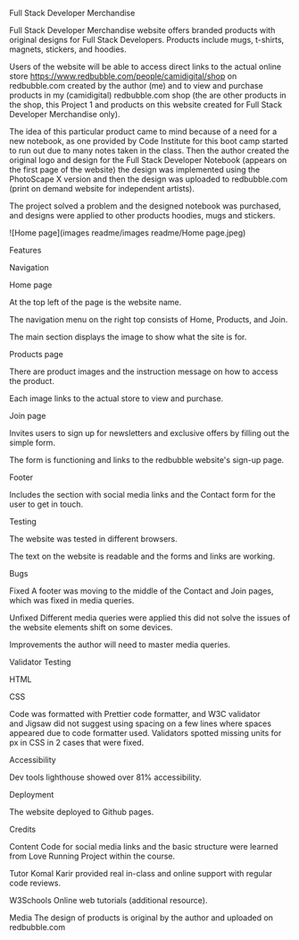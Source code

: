 Full Stack Developer Merchandise 

Full Stack Developer Merchandise website offers branded products with original designs for Full Stack Developers. Products include mugs, t-shirts, magnets, stickers, and hoodies. 

Users of the website will be able to access direct links to the actual online store https://www.redbubble.com/people/camidigital/shop on redbubble.com created by the author (me) and to view and purchase products in my (camidigital) redbubble.com shop (the are other products in the shop, this Project 1 and products on this website created for Full Stack Developer Merchandise only). 

The idea of this particular product came to mind because of a need for a new notebook, as one provided by Code Institute for this boot camp started to run out due to many notes taken in the class. Then the author created the original logo and design for the Full Stack Developer Notebook (appears on the first page of the website) the design was implemented using the PhotoScape X version and then the design was uploaded to redbubble.com (print on demand website for independent artists). 

The project solved a problem and the designed notebook was purchased, and designs were applied to other products hoodies, mugs and stickers. 

![Home page](images readme/images readme/Home page.jpeg)




Features 

Navigation 

Home page

At the top left of the page is the website name. 

The navigation menu on the right top consists of Home, Products, and Join. 

The main section displays the image to show what the site is for. 

Products page

There are product images and the instruction message on how to access the product. 

Each image links to the actual store to view and purchase. 

Join page 

Invites users to sign up for newsletters and exclusive offers by filling out the simple form. 

The form is functioning and links to the redbubble website's sign-up page. 

Footer 

Includes the section with social media links and the Contact form for the user to get in touch. 

Testing 

The website was tested in different browsers. 

The text on the website is readable and the forms and links are working. 

Bugs 

Fixed
A footer was moving to the middle of the Contact and Join pages, which was fixed in media queries. 

Unfixed
Different media queries were applied this did not solve the issues of the website elements shift on some devices. 

Improvements the author will need to master media queries. 

Validator Testing

HTML 

CSS

Code was formatted with Prettier code formatter, and W3C validator  
and Jigsaw did not suggest using spacing on a few lines where spaces appeared due to code formatter used. Validators spotted missing units for px in CSS in 2 cases that were fixed. 

Accessibility 

Dev tools lighthouse showed over 81% accessibility. 

Deployment 

The website deployed to Github pages. 

Credits

Content 
Code for social media links and the basic structure were learned from Love Running Project within the course. 

Tutor Komal Karir provided real in-class and online support with regular code reviews. 

W3Schools Online web tutorials (additional resource). 

Media 
The design of products is original by the author and  uploaded on redbubble.com 

